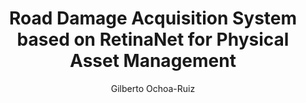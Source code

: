 ---
paperId: 27
author: Gilberto Ochoa-Ruiz
publicationauthor: Ochoa-Ruiz, G.
title: Road Damage Acquisition System based on RetinaNet for Physical Asset Management
pdf: Poster_Ochoa-Ruiz_Gilberto.pdf
poster: --
alt: --
type: Poster
topic: Computer Vision
link: https://research.latinxinai.org/papers/neurips/2019/pdf/Poster_Ochoa-Ruiz_Gilberto.pdf
conference: neurips
year: 2019
tags: neurips-2019
location: Vancouver, Canada
---